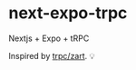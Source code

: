 # next-expo-trpc

Nextjs + Expo + tRPC

Inspired by [trpc/zart](https://github.com/trpc/zart). :bulb:
